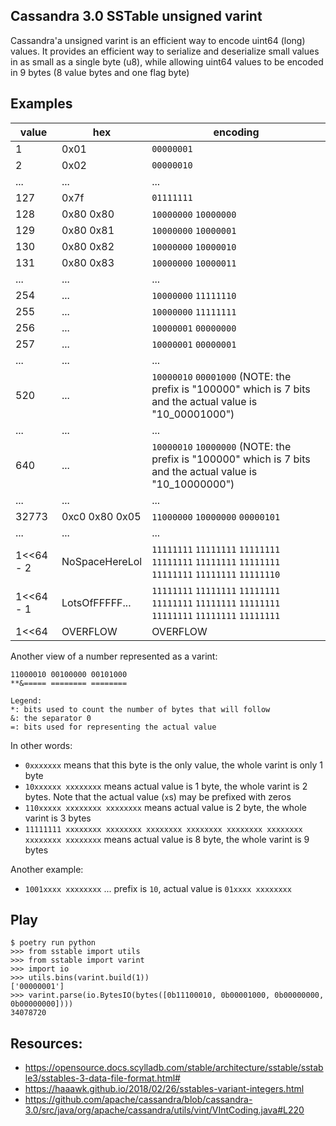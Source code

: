 ## Cassandra 3.0 SSTable unsigned varint
Cassandra'a unsigned varint is an efficient way to encode uint64 (long) values.
It provides an efficient way to serialize and deserialize small values in as
small as a single byte (u8), while allowing uint64 values to be encoded in 9
bytes (8 value bytes and one flag byte)

## Examples

|     value | hex            | encoding
|-----------|----------------|--------------------
|         1 | 0x01           |  `00000001`
|         2 | 0x02           |  `00000010`
|       ... | ...            |  ...
|       127 | 0x7f           |  `01111111`
|       128 | 0x80 0x80      |  `10000000` `10000000`
|       129 | 0x80 0x81      |  `10000000` `10000001`
|       130 | 0x80 0x82      |  `10000000` `10000010`
|       131 | 0x80 0x83      |  `10000000` `10000011`
|       ... | ...            |  ...
|       254 | ...            |  `10000000` `11111110`
|       255 | ...            |  `10000000` `11111111`
|       256 | ...            |  `10000001` `00000000`
|       257 | ...            |  `10000001` `00000001`
|       ... | ...            |  ...
|       520 | ...            |  `10000010` `00001000` (NOTE: the prefix is "100000" which is 7 bits and the actual value is "10_00001000")
|       ... | ...            |  ...
|       640 | ...            |  `10000010` `10000000` (NOTE: the prefix is "100000" which is 7 bits and the actual value is "10_10000000")
|       ... | ...            |  ...
|     32773 | 0xc0 0x80 0x05 |  `11000000` `10000000` `00000101`
|       ... | ...            |  ...
| 1<<64 - 2 | NoSpaceHereLol |  `11111111` `11111111` `11111111` `11111111` `11111111` `11111111` `11111111` `11111111` `11111110`
| 1<<64 - 1 | LotsOfFFFFF... |  `11111111` `11111111` `11111111` `11111111` `11111111` `11111111` `11111111` `11111111` `11111111`
| 1<<64     | OVERFLOW       |  OVERFLOW


Another view of a number represented as a varint:

    11000010 00100000 00101000
    **&===== ======== ========

    Legend:
    *: bits used to count the number of bytes that will follow
    &: the separator 0
    =: bits used for representing the actual value

In other words:

- `0xxxxxxx` means that this byte is the only value, the whole varint is only 1 byte
- `10xxxxxx xxxxxxxx` means actual value is 1 byte, the whole varint is 2 bytes. Note that the actual value (`x`s) may be prefixed with zeros
- `110xxxxx xxxxxxxx xxxxxxxx` means actual value is 2 byte, the whole varint is 3 bytes
- `11111111 xxxxxxxx xxxxxxxx xxxxxxxx xxxxxxxx xxxxxxxx xxxxxxxx xxxxxxxx xxxxxxxx` means actual value is 8 byte, the whole varint is 9 bytes

Another example:

- `1001xxxx xxxxxxxx` ... prefix is `10`, actual value is `01xxxx xxxxxxxx`

## Play

```
$ poetry run python
>>> from sstable import utils
>>> from sstable import varint
>>> import io
>>> utils.bins(varint.build(1))
['00000001']
>>> varint.parse(io.BytesIO(bytes([0b11100010, 0b00001000, 0b00000000, 0b00000000])))
34078720
```


## Resources:

* https://opensource.docs.scylladb.com/stable/architecture/sstable/sstable3/sstables-3-data-file-format.html#
* https://haaawk.github.io/2018/02/26/sstables-variant-integers.html
* https://github.com/apache/cassandra/blob/cassandra-3.0/src/java/org/apache/cassandra/utils/vint/VIntCoding.java#L220
